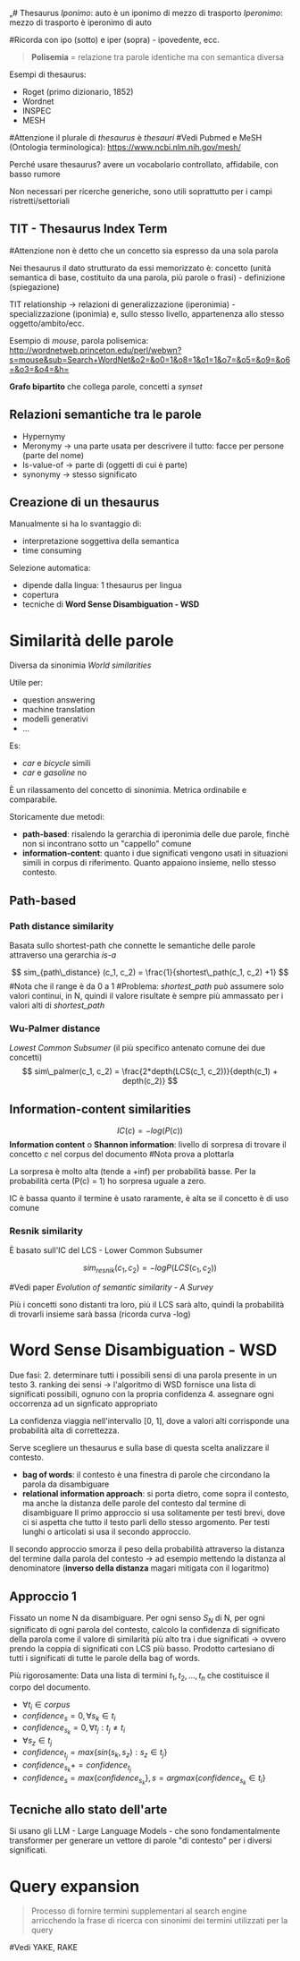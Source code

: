 „# Thesaurus
*Iponimo*: auto è un iponimo di mezzo di trasporto
*Iperonimo*: mezzo di trasporto è iperonimo di auto

#Ricorda con ipo (sotto) e iper (sopra) - ipovedente, ecc.

> **Polisemia** = relazione tra parole identiche ma con semantica diversa

Esempi di thesaurus:
- Roget (primo dizionario, 1852)
- Wordnet
- INSPEC
- MESH

#Attenzione il plurale di *thesaurus* è *thesauri*
#Vedi Pubmed e MeSH (Ontologia terminologica): https://www.ncbi.nlm.nih.gov/mesh/

Perché usare thesaurus? avere un vocabolario controllato, affidabile, con basso rumore

Non necessari per ricerche generiche, sono utili soprattutto per i campi ristretti/settoriali

## TIT - Thesaurus Index Term
#Attenzione non è detto che un concetto sia espresso da una sola parola

Nei thesaurus il dato strutturato da essi memorizzato è: concetto (unità semantica di base, costituito da una parola, più parole o frasi) - definizione (spiegazione)

TIT relationship -> relazioni di generalizzazione (iperonimia) -  specializzazione (iponimia) e, sullo stesso livello, appartenenza allo stesso oggetto/ambito/ecc.

Esempio di *mouse*, parola polisemica: http://wordnetweb.princeton.edu/perl/webwn?s=mouse&sub=Search+WordNet&o2=&o0=1&o8=1&o1=1&o7=&o5=&o9=&o6=&o3=&o4=&h=

**Grafo bipartito** che collega parole, concetti a *synset*

## Relazioni semantiche tra le parole
- Hypernymy
- Meronymy -> una parte usata per descrivere il tutto: facce per persone (parte del nome)
- Is-value-of -> parte di (oggetti di cui è parte)
- synonymy -> stesso significato

## Creazione di un thesaurus
Manualmente si ha lo svantaggio di:
- interpretazione soggettiva della semantica
- time consuming

Selezione automatica:
- dipende dalla lingua: 1 thesaurus per lingua
- copertura
- tecniche di **Word Sense Disambiguation - WSD**

# Similarità delle parole
Diversa da sinonimia
*World similarities*

Utile per:
- question answering
- machine translation
- modelli generativi
- ...

Es:
- *car* e *bicycle* simili
- *car* e *gasoline* no

È un rilassamento del concetto di sinonimia. Metrica ordinabile e comparabile.

Storicamente due metodi:
- **path-based**: risalendo la gerarchia di iperonimia delle due parole, finchè non si incontrano sotto un "cappello" comune
- **information-content**: quanto i due significati vengono usati in situazioni simili in corpus di riferimento. Quanto appaiono insieme, nello stesso contesto.

## Path-based
### Path distance similarity
Basata sullo shortest-path che connette le semantiche delle parole attraverso una gerarchia *is-a*

$$
sim_{path\_distance} (c_1, c_2) = \frac{1}{shortest\_path(c_1, c_2) +1}
$$
#Nota che il range è  da 0 a 1
#Problema: *shortest_path* può assumere solo valori continui, in N, quindi il valore risultate è sempre più ammassato per i valori alti di *shortest_path*

### Wu-Palmer distance
*Lowest Common Subsumer* (il più specifico antenato comune dei due concetti)
$$
sim\_palmer(c_1, c_2) = \frac{2*depth(LCS(c_1, c_2))}{depth(c_1) + depth(c_2)} 
$$

## Information-content similarities
$$
IC(c) = -log(P(c))
$$
**Information content** o **Shannon information**: livello di sorpresa di trovare il concetto *c* nel corpus del documento
#Nota prova a plottarla

La sorpresa è molto alta (tende a +inf) per probabilità basse. Per la probabilità certa (P(c) = 1) ho sorpresa uguale a zero.

IC è bassa quanto il termine è usato raramente, è alta se il concetto è di uso comune

### Resnik similarity
È basato sull'IC del LCS - Lower Common Subsumer

$$
sim_{resnik}(c_1, c_2) = -logP(LCS(c_1, c_2))
$$

#Vedi paper *Evolution of semantic similarity  - A Survey*

Più i concetti sono distanti tra loro, più il LCS sarà alto, quindi la probabilità di trovarli insieme sarà bassa (ricorda curva -log)

# Word Sense Disambiguation - WSD
Due fasi:
2. determinare tutti i possibili sensi di una parola presente in un testo
3. ranking dei sensi -> l'algoritmo di WSD fornisce una lista di significati possibili, ognuno con la propria confidenza
4. assegnare ogni occorrenza ad un signficato appropriato

La confidenza viaggia nell'intervallo \[0, 1\], dove a valori alti corrisponde una probabilità alta di correttezza.

Serve scegliere un thesaurus e sulla base di questa scelta analizzare il contesto.
- **bag of words**: il contesto è una finestra di parole che circondano la parola da disambiguare
- **relational information approach**: si porta dietro, come sopra il contesto, ma anche la distanza delle parole del contesto dal termine di disambiguare
Il primo approccio si usa solitamente per testi brevi, dove ci si aspetta che tutto il testo parli dello stesso argomento. Per testi lunghi o articolati si usa il secondo approccio.

Il secondo approccio smorza il peso della probabilità attraverso la distanza del termine dalla parola del contesto -> ad esempio mettendo la distanza al denominatore (**inverso della distanza** magari mitigata con il logaritmo)

## Approccio 1
Fissato un nome N da disambiguare. Per ogni senso $S_N$ di N, per ogni significato di ogni parola del contesto, calcolo la confidenza di significato della parola come il valore di similarità più alto tra i due significati -> ovvero prendo la coppia di significati con LCS più basso.
Prodotto cartesiano di tutti i significati di tutte le parole della bag of words.

Più rigorosamente:
Data una lista di termini $t_1, t_2, ..., t_n$ che costituisce il corpo del documento.
- $\forall t_i \in corpus$
- $confidence_s = 0, \forall s_k \in t_i$
- $confidence_{s_k}=0, \forall t_j : t_j \neq t_i$
- $\forall s_z \in t_j$
- $confidence_{t_j} = max\{sin(s_k, s_z) : s_z \in t_j\}$
- $confidence_{s_k} += confidence_{t_j}$
- $confidence_s = max\{confidence_{s_k}\}, s=argmax\{confidence_{s_k} \in t_i\}$

## Tecniche allo stato dell'arte
Si usano gli LLM - Large Language Models - che sono fondamentalmente transformer per generare un vettore di parole "di contesto" per i diversi significati.
# Query expansion
>Processo di fornire termini supplementari al search engine arricchendo la frase di ricerca con sinonimi dei termini utilizzati per la query


#Vedi YAKE, RAKE